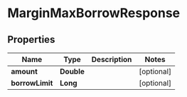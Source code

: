 

# MarginMaxBorrowResponse


## Properties

| Name | Type | Description | Notes |
|------------ | ------------- | ------------- | -------------|
|**amount** | **Double** |  |  [optional] |
|**borrowLimit** | **Long** |  |  [optional] |



